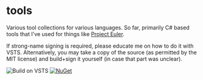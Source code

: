 # tools
Various tool collections for various languages. So far, primarily C# based tools that I've used for things like
[Project Euler](https://projecteuler.net/).

If strong-name signing is required, please educate me on how to do it with VSTS. Alternatively, you may take a copy of
the source (as permitted by the MIT license) and build+sign it yourself (in case that part was unclear).

![Build on VSTS](https://tompostler.visualstudio.com/_apis/public/build/definitions/59d5d8a6-84be-41a0-b43a-6b99271c20fb/4/badge) [![NuGet](https://img.shields.io/nuget/v/Unlimitedinf.Tools.svg?style=flat-square)](https://www.nuget.org/packages/Unlimitedinf.Tools/)
